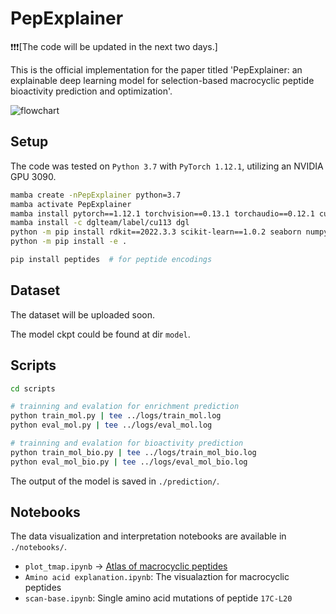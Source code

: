 # PepExplainer

❗️❗️❗️[The code will be updated in the next two days.]

This is the official implementation for the paper titled 'PepExplainer: an explainable deep learning model for selection-based macrocyclic peptide bioactivity prediction and optimization'.

![flowchart](flowchart.png)

## Setup

The code was tested on `Python 3.7` with `PyTorch 1.12.1`, utilizing an NVIDIA GPU 3090.

```bash
mamba create -nPepExplainer python=3.7
mamba activate PepExplainer
mamba install pytorch==1.12.1 torchvision==0.13.1 torchaudio==0.12.1 cudatoolkit=11.3 -c pytorch
mamba install -c dglteam/label/cu113 dgl
python -m pip install rdkit==2022.3.3 scikit-learn==1.0.2 seaborn numpy pandas scipy ipykernel tqdm six black rich hyperopt pyyaml fire biopython
python -m pip install -e .

pip install peptides  # for peptide encodings
```

## Dataset

The dataset will be uploaded soon.

The model ckpt could be found at dir `model`.

## Scripts

```bash
cd scripts

# trainning and evalation for enrichment prediction
python train_mol.py | tee ../logs/train_mol.log
python eval_mol.py | tee ../logs/eval_mol.log

# trainning and evalation for bioactivity prediction
python train_mol_bio.py | tee ../logs/train_mol_bio.log
python eval_mol_bio.py | tee ../logs/eval_mol_bio.log
```

The output of the model is saved in `./prediction/`.

## Notebooks

The data visualization and interpretation notebooks are available in `./notebooks/`.

- `plot_tmap.ipynb` -> [Atlas of macrocyclic peptides](notebooks/index.html)
- `Amino acid explanation.ipynb`: The visualaztion for macrocyclic peptides
- `scan-base.ipynb`: Single amino acid mutations of peptide `17C-L20`
